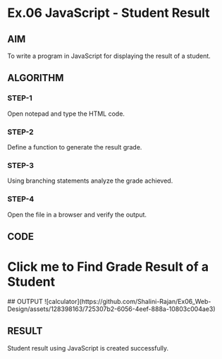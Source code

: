 # Ex.06 JavaScript - Student Result
## AIM
  To write a program in JavaScript for displaying the result of a student.

## ALGORITHM
### STEP-1
  Open notepad and type the HTML code.

### STEP-2
  Define a function to generate the result grade.

### STEP-3
  Using branching statements analyze the grade achieved.

### STEP-4
  Open the file in a browser and verify the output.
  
## CODE
<html>
<head>
<title>JavaScript program to display result of a student</title>
<script type="text/javascript">
function student()
{
var mark1,mark2,mark3,total,percentage;
mark1=parseInt(prompt("Enter Subject-1 Marks"));
mark2=parseInt(prompt("Enter Subject-2 Marks"));
mark3=parseInt(prompt("Enter Subject-3 Marks"));
total=mark1+mark2+mark3;
percentage=total/3;
if((percentage>=91)&&(percentage>=100))
{
  alert("O Grade");
}
else if((percentage>=81)&&(percentage>=90))
{
  alert("A+ Grade");
}
else if((percentage>=71)&&(percentage>=80))
{
  alert("A Grade");
}
else if((percentage>=61)&&(percentage>=70))
{
  alert("B+ Grade");
}
else if((percentage>=51)&&(percentage>=60))
{
  alert("B Grade");
}
else
{
  alert("RA Grade");
}

}
</script>
</head>
<body>
<h1 onclick="student()">
Click me to Find Grade Result of a Student
</h1>
</body>
</html>
## OUTPUT
![calculator](https://github.com/Shalini-Rajan/Ex06_Web-Design/assets/128398163/725307b2-6056-4eef-888a-10803c004ae3)



## RESULT
  Student result using JavaScript is created successfully.
